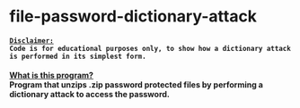 # file-password-dictionary-attack
#### <code><ins>Disclaimer:</ins> Code is for educational purposes only, to show how a dictionary attack is performed in its simplest form.</code>
<ins>**What is this program?**</ins>\
**Program that unzips .zip password protected files by performing a dictionary attack to access the password.**
